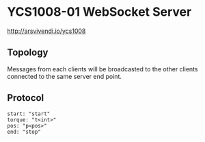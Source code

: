 # YCS1008-01 WebSocket Server

http://arsvivendi.io/ycs1008

## Topology
Messages from each clients will be broadcasted to the other clients connected to the same server end point.

## Protocol
```
start: "start"
torque: "t<int>"
pos: "p<pos>"
end: "stop"
```